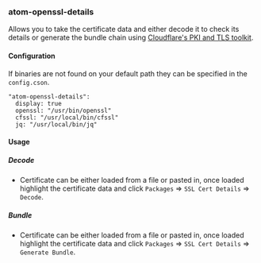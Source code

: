 ### atom-openssl-details

Allows you to take the certificate data and either decode it to check its details or generate the bundle chain using [Cloudflare's PKI and TLS toolkit](https://github.com/cloudflare/cfssl).

#### Configuration

If binaries are not found on your default path they can be specified in the `config.cson`.

```
"atom-openssl-details":
  display: true
  openssl: "/usr/bin/openssl"
  cfssl: "/usr/local/bin/cfssl"
  jq: "/usr/local/bin/jq"
```

#### Usage


##### Decode

* Certificate can be either loaded from a file or pasted in, once loaded highlight the certificate data and click `Packages` => `SSL Cert Details` => `Decode`.


##### Bundle

* Certificate can be either loaded from a file or pasted in, once loaded highlight the certificate data and click `Packages` => `SSL Cert Details` => `Generate Bundle`.
